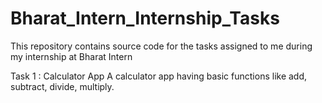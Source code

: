 # Bharat_Intern_Internship_Tasks
This repository contains source code for the tasks assigned to me during my internship at Bharat Intern

Task 1 : Calculator App
A calculator app having basic functions like add, subtract, divide, multiply.
